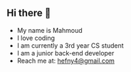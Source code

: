 ## Hi there 👋
- My name is Mahmoud
- I love coding 
- I am currently a 3rd year CS student
- I am a junior back-end developer
- Reach me at: <hefny4@gmail.com>
